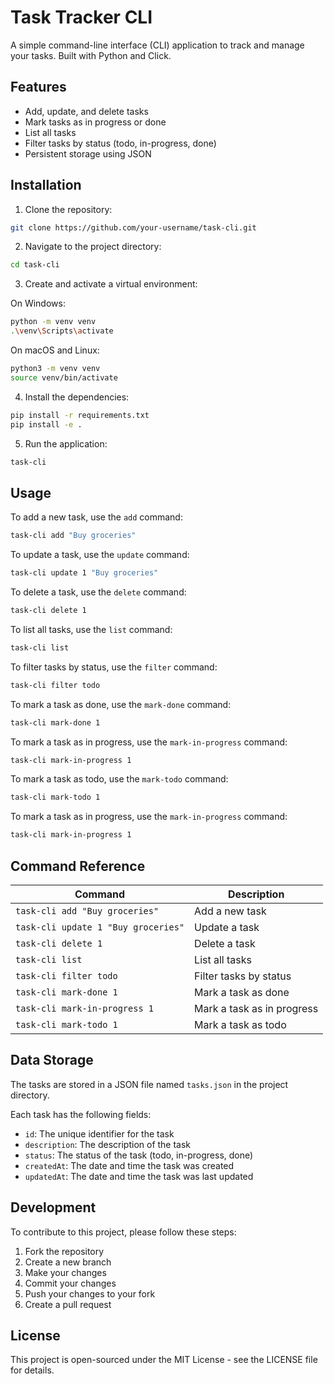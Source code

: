 # Task Tracker CLI

A simple command-line interface (CLI) application to track and manage your tasks. Built with Python and Click.

## Features

- Add, update, and delete tasks
- Mark tasks as in progress or done
- List all tasks
- Filter tasks by status (todo, in-progress, done)
- Persistent storage using JSON

## Installation

1. Clone the repository:
```bash
git clone https://github.com/your-username/task-cli.git
```

2. Navigate to the project directory:
```bash
cd task-cli
```

3. Create and activate a virtual environment:

On Windows:
```bash 
python -m venv venv
.\venv\Scripts\activate
```

On macOS and Linux:
```bash
python3 -m venv venv
source venv/bin/activate
```

4. Install the dependencies:
```bash
pip install -r requirements.txt
pip install -e .
```

5. Run the application:
```bash
task-cli
```

## Usage

To add a new task, use the `add` command:
```bash
task-cli add "Buy groceries"
```

To update a task, use the `update` command:
```bash
task-cli update 1 "Buy groceries"
```


To delete a task, use the `delete` command:
```bash
task-cli delete 1
```

To list all tasks, use the `list` command:
```bash
task-cli list
```


To filter tasks by status, use the `filter` command:
```bash
task-cli filter todo
```


To mark a task as done, use the `mark-done` command:
```bash
task-cli mark-done 1
```


To mark a task as in progress, use the `mark-in-progress` command:
```bash
task-cli mark-in-progress 1
```


To mark a task as todo, use the `mark-todo` command:
```bash
task-cli mark-todo 1
```


To mark a task as in progress, use the `mark-in-progress` command:
```bash
task-cli mark-in-progress 1
```

## Command Reference

| Command | Description |
| ------- | ----------- |
| `task-cli add "Buy groceries"` | Add a new task |
| `task-cli update 1 "Buy groceries"` | Update a task |
| `task-cli delete 1` | Delete a task |
| `task-cli list` | List all tasks |
| `task-cli filter todo` | Filter tasks by status |
| `task-cli mark-done 1` | Mark a task as done |
| `task-cli mark-in-progress 1` | Mark a task as in progress |
| `task-cli mark-todo 1` | Mark a task as todo |

## Data Storage

The tasks are stored in a JSON file named `tasks.json` in the project directory.

Each task has the following fields:
- `id`: The unique identifier for the task
- `description`: The description of the task
- `status`: The status of the task (todo, in-progress, done)
- `createdAt`: The date and time the task was created
- `updatedAt`: The date and time the task was last updated

## Development

To contribute to this project, please follow these steps:

1. Fork the repository
2. Create a new branch
3. Make your changes
4. Commit your changes
5. Push your changes to your fork
6. Create a pull request

## License

This project is open-sourced under the MIT License - see the LICENSE file for details.
